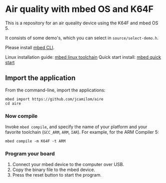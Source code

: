 # Air quality with mbed OS and K64F

This is a repository for an air queality device using the K64F and mbed OS 5.

It consists of some demo's, which you can select in ``source/select-demo.h``.

Please install [mbed CLI](https://github.com/ARMmbed/mbed-cli#installing-mbed-cli).

Linux installation guide: [mbed linux toolchain](https://forums.mbed.com/t/installed-toolchain-and-mbed-cli-on-linux-tutorial-mbed-compile-failes/2809) 
Quick start install: [mbed quick start](https://os.mbed.com/docs/v5.8/tutorials/quick-start-offline.html#linux)

## Import the application

From the command-line, import the applications:

```
mbed import https://github.com/jcamilom/aire
cd aire
```

### Now compile

Invoke `mbed compile`, and specify the name of your platform and your favorite toolchain (`GCC_ARM`, `ARM`, `IAR`). For example, for the ARM Compiler 5:

```
mbed compile -m K64F -t ARM
```

### Program your board

1. Connect your mbed device to the computer over USB.
1. Copy the binary file to the mbed device.
1. Press the reset button to start the program.
